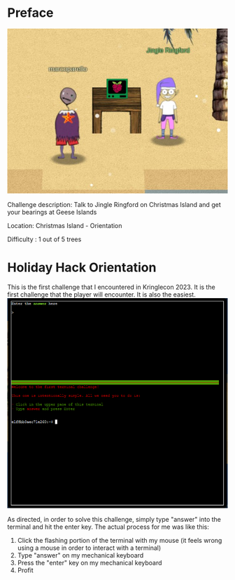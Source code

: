 # Preface
![](../images/Orientation.jpg)

Challenge description: Talk to Jingle Ringford on Christmas Island and get your bearings at Geese Islands

Location: Christmas Island - Orientation

Difficulty : 1 out of 5 trees



# Holiday Hack Orientation
This is the first challenge that I encountered in Kringlecon 2023. It is the first challenge that the player will encounter. It is also the easiest.
![A](../images/orientation-challenge-part-1.png)

As directed, in order to solve this challenge, simply type "answer" into the terminal and hit the enter key.
The actual process for me was like this:
1. Click the flashing portion of the terminal with my mouse (it feels wrong using a mouse in order to interact with a terminal)
2. Type "answer" on my mechanical keyboard
3. Press the "enter" key on my mechanical keyboard
4. Profit


